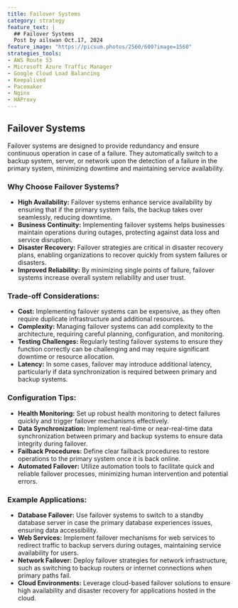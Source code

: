 ```yaml
---
title: Failover Systems
category: strategy
feature_text: |
  ## Failover Systems
  Post by ailswan Oct.17, 2024
feature_image: "https://picsum.photos/2560/600?image=1560"
strategies_tools:
- AWS Route 53
- Microsoft Azure Traffic Manager
- Google Cloud Load Balancing
- Keepalived
- Pacemaker
- Nginx
- HAProxy
---
```

## Failover Systems
Failover systems are designed to provide redundancy and ensure continuous operation in case of a failure. They automatically switch to a backup system, server, or network upon the detection of a failure in the primary system, minimizing downtime and maintaining service availability.

### Why Choose Failover Systems?
- **High Availability:** Failover systems enhance service availability by ensuring that if the primary system fails, the backup takes over seamlessly, reducing downtime.
- **Business Continuity:** Implementing failover systems helps businesses maintain operations during outages, protecting against data loss and service disruption.
- **Disaster Recovery:** Failover strategies are critical in disaster recovery plans, enabling organizations to recover quickly from system failures or disasters.
- **Improved Reliability:** By minimizing single points of failure, failover systems increase overall system reliability and user trust.

### Trade-off Considerations:
- **Cost:** Implementing failover systems can be expensive, as they often require duplicate infrastructure and additional resources.
- **Complexity:** Managing failover systems can add complexity to the architecture, requiring careful planning, configuration, and monitoring.
- **Testing Challenges:** Regularly testing failover systems to ensure they function correctly can be challenging and may require significant downtime or resource allocation.
- **Latency:** In some cases, failover may introduce additional latency, particularly if data synchronization is required between primary and backup systems.

### Configuration Tips:
- **Health Monitoring:** Set up robust health monitoring to detect failures quickly and trigger failover mechanisms effectively.
- **Data Synchronization:** Implement real-time or near-real-time data synchronization between primary and backup systems to ensure data integrity during failover.
- **Failback Procedures:** Define clear failback procedures to restore operations to the primary system once it is back online.
- **Automated Failover:** Utilize automation tools to facilitate quick and reliable failover processes, minimizing human intervention and potential errors.

### Example Applications:
- **Database Failover:** Use failover systems to switch to a standby database server in case the primary database experiences issues, ensuring data accessibility.
- **Web Services:** Implement failover mechanisms for web services to redirect traffic to backup servers during outages, maintaining service availability for users.
- **Network Failover:** Deploy failover strategies for network infrastructure, such as switching to backup routers or internet connections when primary paths fail.
- **Cloud Environments:** Leverage cloud-based failover solutions to ensure high availability and disaster recovery for applications hosted in the cloud.

